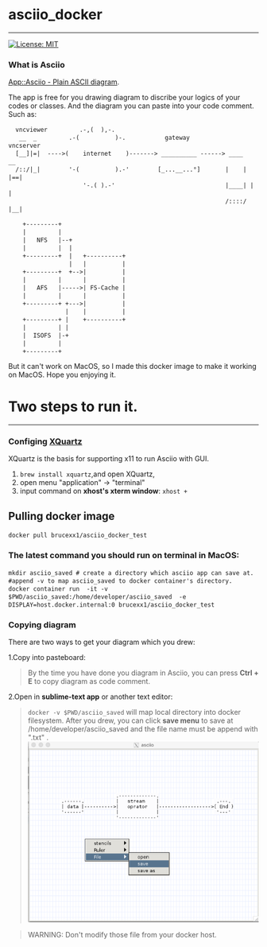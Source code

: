 # asciio_docker
------
[![License: MIT](http://img.shields.io/badge/license-MIT-blue.svg?style=flat-square)](https://github.com/BruceWind/asciio_docker/blob/master/LICENSE)
### What is Asciio
[App::Asciio - Plain ASCII diagram](https://metacpan.org/pod/App::Asciio).

The app is free for you drawing diagram to discribe your logics of your codes or classes. 
And the diagram you can paste into your code comment.
Such as:

```
  vncviewer         .-,(  ),-.    
   __  _         .-(          )-.           gateway           vncserver 
  [__]|=|  ---->(    internet    )-------> __________ ------> ____   __ 
  /::/|_|        '-(          ).-'        [_...__...°]       |    | |==|
                     '-.( ).-'                               |____| |  |
                                                             /::::/ |__|
```
```
    +---------+
    |         |
    |   NFS   |--+
    |         |  |
    +---------+  |   +----------+
                 |   |          |
    +---------+  +-->|          |
    |         |      |          |
    |   AFS   |----->| FS-Cache |
    |         |      |          |
    +---------+ +--->|          |
                |    |          | 
    +---------+ |    +----------+ 
    |         | |
    |  ISOFS  |-+
    |         |   
    +---------+
```
But it can't work on MacOS,
so I made this docker image to make it working on MacOS.
Hope you enjoying it.

# Two steps to run it.
----------
### Configing [XQuartz](https://www.xquartz.org/)
XQuartz is the basis for supporting x11 to run Asciio with GUI.

1. `brew install xquartz`,and open XQuartz,
2. open menu "application" -> "terminal"
3. input command on **xhost's xterm window**: `xhost +`
## Pulling docker image 

```
docker pull brucexx1/asciio_docker_test
```

### The latest command you should run on terminal in MacOS:
```shell
mkdir asciio_saved # create a directory which asciio app can save at.
#append -v to map asciio_saved to docker container's directory.
docker container run  -it -v $PWD/asciio_saved:/home/developer/asciio_saved  -e DISPLAY=host.docker.internal:0 brucexx1/asciio_docker_test
```

### Copying diagram
There are two ways to get your diagram which you drew:

1.Copy into pasteboard:

> By the time you have done you diagram in Asciio, you can press **Ctrl + E** to copy diagram as code comment.

2.Open in **sublime-text app** or another text editor:

> `docker -v $PWD/asciio_saved` will map local directory into docker filesystem. After you drew, you can click **save menu** to save at /home/developer/asciio_saved and  the file name  must be append with ".txt" .
![screenshot](https://raw.githubusercontent.com/BruceWind/asciio_docker/main/screenshot_of_asciio.png)

> WARNING: Don't modify those file from your docker host.

